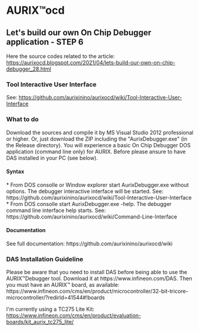 <h1> AURIX™ocd </h1>

<h2>Let's build our own On Chip Debugger application - STEP 6 </h2>

Here the source codes related to the article: https://aurixocd.blogspot.com/2021/04/lets-build-our-own-on-chip-debugger_28.html

<h3> Tool Interactive User Interface </h3>

See: https://github.com/aurixinino/aurixocd/wiki/Tool-Interactive-User-Interface

<h3> What to do</h3>

Download the sources and compile it by MS Visual Studio 2012 professional or higher. Or, just download the ZIP including the "AurixDebugger.exe" (in the Release directory). You will experience a basic On Chip Debugger DOS application (command line only) for AURIX. Before please ansure to have DAS installed in your PC (see below).

<h4>Syntax</h4>
 * From DOS consolle or Window explorer start AurixDebugger.exe without options. The debugger interactive interface will be started. See: https://github.com/aurixinino/aurixocd/wiki/Tool-Interactive-User-Interface <br>
 * From DOS consolle start AurixDebugger.exe -help. The debugger command line interface help starts. See: https://github.com/aurixinino/aurixocd/wiki/Command-Line-Interface

<h4>Documentation</h4>
See full documentation: https://github.com/aurixinino/aurixocd/wiki

<h3> DAS Installation Guideline </h3>
Please be aware that you need to install DAS before being able to use the AURIX™Debugger tool. Download it at https://www.infineon.com/DAS.
Then you must have an AURIX™ board, as available: https://www.infineon.com/cms/en/product/microcontroller/32-bit-tricore-microcontroller/?redirId=41544#!boards

I'm currently using a TC275 Lite Kit: https://www.infineon.com/cms/en/product/evaluation-boards/kit_aurix_tc275_lite/
